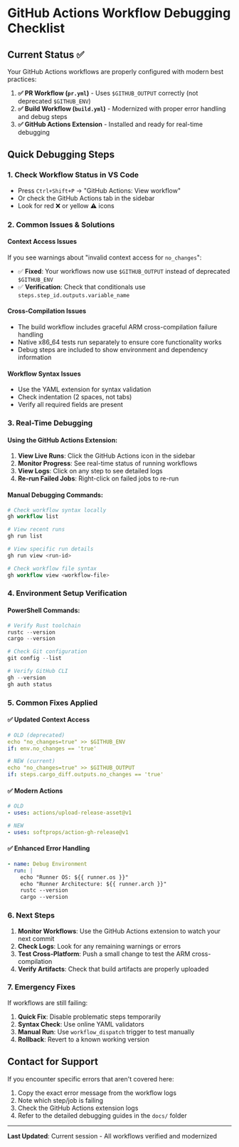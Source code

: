 # GitHub Actions Workflow Debugging Checklist

## Current Status ✅

Your GitHub Actions workflows are properly configured with modern best practices:

1. **✅ PR Workflow (`pr.yml`)** - Uses `$GITHUB_OUTPUT` correctly (not deprecated `$GITHUB_ENV`)
2. **✅ Build Workflow (`build.yml`)** - Modernized with proper error handling and debug steps
3. **✅ GitHub Actions Extension** - Installed and ready for real-time debugging

## Quick Debugging Steps

### 1. Check Workflow Status in VS Code
- Press `Ctrl+Shift+P` → "GitHub Actions: View workflow"
- Or check the GitHub Actions tab in the sidebar
- Look for red ❌ or yellow ⚠️ icons

### 2. Common Issues & Solutions

#### Context Access Issues
If you see warnings about "invalid context access for `no_changes`":
- ✅ **Fixed**: Your workflows now use `$GITHUB_OUTPUT` instead of deprecated `$GITHUB_ENV`
- ✅ **Verification**: Check that conditionals use `steps.step_id.outputs.variable_name`

#### Cross-Compilation Issues
- The build workflow includes graceful ARM cross-compilation failure handling
- Native x86_64 tests run separately to ensure core functionality works
- Debug steps are included to show environment and dependency information

#### Workflow Syntax Issues
- Use the YAML extension for syntax validation
- Check indentation (2 spaces, not tabs)
- Verify all required fields are present

### 3. Real-Time Debugging

#### Using the GitHub Actions Extension:
1. **View Live Runs**: Click the GitHub Actions icon in the sidebar
2. **Monitor Progress**: See real-time status of running workflows
3. **View Logs**: Click on any step to see detailed logs
4. **Re-run Failed Jobs**: Right-click on failed jobs to re-run

#### Manual Debugging Commands:
```powershell
# Check workflow syntax locally
gh workflow list

# View recent runs
gh run list

# View specific run details
gh run view <run-id>

# Check workflow file syntax
gh workflow view <workflow-file>
```

### 4. Environment Setup Verification

#### PowerShell Commands:
```powershell
# Verify Rust toolchain
rustc --version
cargo --version

# Check Git configuration
git config --list

# Verify GitHub CLI
gh --version
gh auth status
```

### 5. Common Fixes Applied

#### ✅ Updated Context Access
```yaml
# OLD (deprecated)
echo "no_changes=true" >> $GITHUB_ENV
if: env.no_changes == 'true'

# NEW (current)
echo "no_changes=true" >> $GITHUB_OUTPUT
if: steps.cargo_diff.outputs.no_changes == 'true'
```

#### ✅ Modern Actions
```yaml
# OLD
- uses: actions/upload-release-asset@v1

# NEW
- uses: softprops/action-gh-release@v1
```

#### ✅ Enhanced Error Handling
```yaml
- name: Debug Environment
  run: |
    echo "Runner OS: ${{ runner.os }}"
    echo "Runner Architecture: ${{ runner.arch }}"
    rustc --version
    cargo --version
```

### 6. Next Steps

1. **Monitor Workflows**: Use the GitHub Actions extension to watch your next commit
2. **Check Logs**: Look for any remaining warnings or errors
3. **Test Cross-Platform**: Push a small change to test the ARM cross-compilation
4. **Verify Artifacts**: Check that build artifacts are properly uploaded

### 7. Emergency Fixes

If workflows are still failing:

1. **Quick Fix**: Disable problematic steps temporarily
2. **Syntax Check**: Use online YAML validators
3. **Manual Run**: Use `workflow_dispatch` trigger to test manually
4. **Rollback**: Revert to a known working version

## Contact for Support

If you encounter specific errors that aren't covered here:
1. Copy the exact error message from the workflow logs
2. Note which step/job is failing
3. Check the GitHub Actions extension logs
4. Refer to the detailed debugging guides in the `docs/` folder

---

**Last Updated**: Current session - All workflows verified and modernized
